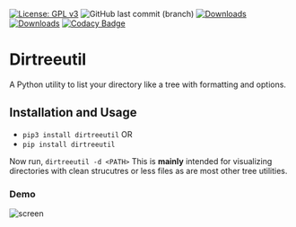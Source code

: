 [![License: GPL v3](https://img.shields.io/badge/License-GPLv3-blue.svg)](https://www.gnu.org/licenses/gpl-3.0)
![GitHub last commit (branch)](https://img.shields.io/github/last-commit/arthtyagi/dirutil/master)
[![Downloads](https://pepy.tech/badge/dirtreeutil/week)](https://pepy.tech/project/dirtreeutil/week)
[![Downloads](https://pepy.tech/badge/dirtreeutil)](https://pepy.tech/project/dirtreeutil)
[![Codacy Badge](https://app.codacy.com/project/badge/Grade/2b03e1cc329143ee8467519c93543706)](https://www.codacy.com/manual/arthtyagi/dirtreeutil?utm_source=github.com&amp;utm_medium=referral&amp;utm_content=arthtyagi/dirtreeutil&amp;utm_campaign=Badge_Grade)

# Dirtreeutil

A Python utility to list your directory like a tree with formatting and options.

## Installation and Usage

*   `pip3 install dirtreeutil` OR
*   `pip install dirtreeutil`

Now run, `dirtreeutil -d <PATH>`
This is **mainly** intended for visualizing directories with clean strucutres or less files as are most other tree utilities. 

### Demo

![screen](https://user-images.githubusercontent.com/41021374/85948037-003fa900-b96c-11ea-9813-bc19640aa79c.gif)
